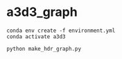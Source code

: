 # a3d3_graph

```
conda env create -f environment.yml
conda activate a3d3
```

```
python make_hdr_graph.py
```
